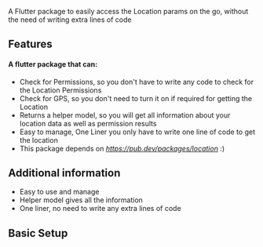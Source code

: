 A Flutter package to easily access the Location params on the go, without the need of writing extra lines of code

## Features

#### A flutter package that can:

* Check for Permissions, so you don't have to write any code to check for the Location Permissions
* Check for GPS, so you don't need to turn it on if required for getting the Location
* Returns a helper model, so you will get all information about your location data as well as permission results
* Easy to manage, One Liner you only have to write one line of code to get the location
* This package depends on *https://pub.dev/packages/location* :)

## Additional information

* Easy to use and manage
* Helper model gives all the information
* One liner, no need to write any extra lines of code

## Basic Setup

```

```
